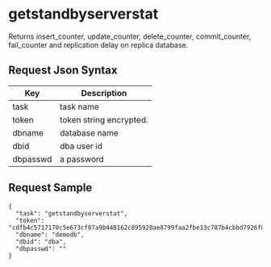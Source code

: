 # getstandbyserverstat

Returns insert_counter, update_counter, delete_counter, commit_counter, fail_counter and replication delay on replica database.

## Request Json Syntax

| **Key** | **Description** |
| --- | --- |
| task | task name |
| token | token string encrypted. |
| dbname | database name |
| dbid | dba user id |
| dbpasswd | a password |

## Request Sample

```
{
  "task": "getstandbyserverstat",
  "token": "cdfb4c5717170c5e673cf07a9b448162c895920ae8799faa2fbe13c787b4cbbd7926f07dd201b6aa",
  "dbname": "demodb",
  "dbid": "dba",
  "dbpasswd": ""
}
```
